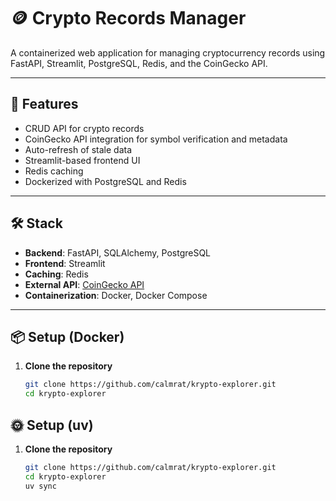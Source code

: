 # 🪙 Crypto Records Manager

A containerized web application for managing cryptocurrency records using FastAPI, Streamlit, PostgreSQL, Redis, and the CoinGecko API.

---

## 🚀 Features

- CRUD API for crypto records
- CoinGecko API integration for symbol verification and metadata
- Auto-refresh of stale data
- Streamlit-based frontend UI
- Redis caching
- Dockerized with PostgreSQL and Redis

---

## 🛠️ Stack

- **Backend**: FastAPI, SQLAlchemy, PostgreSQL
- **Frontend**: Streamlit
- **Caching**: Redis
- **External API**: [CoinGecko API](https://www.coingecko.com/en/api/documentation)
- **Containerization**: Docker, Docker Compose

---

## 📦 Setup (Docker)

1. **Clone the repository**
   ```bash
   git clone https://github.com/calmrat/krypto-explorer.git
   cd krypto-explorer


## 🌞 Setup (uv)
1. **Clone the repository**
   ```bash
   git clone https://github.com/calmrat/krypto-explorer.git
   cd krypto-explorer
   uv sync
